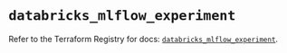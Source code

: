 # `databricks_mlflow_experiment`

Refer to the Terraform Registry for docs: [`databricks_mlflow_experiment`](https://registry.terraform.io/providers/databricks/databricks/1.79.0/docs/resources/mlflow_experiment).
